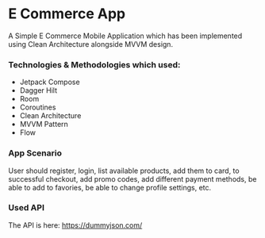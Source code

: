 # E Commerce App

A Simple E Commerce Mobile Application which has been implemented using Clean Architecture alongside MVVM design.


### Technologies & Methodologies which used:

- Jetpack Compose
- Dagger Hilt
- Room
- Coroutines
- Clean Architecture
- MVVM Pattern
- Flow

### App Scenario
User should register, login, list available products,
add them to card, to successful checkout, add promo codes,
add different payment methods, be able to add to favories,
be able to change profile settings, etc.

### Used API
The API is here: https://dummyjson.com/